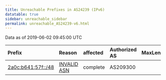 ```yaml
---
title: Unreachable Prefixes in AS24239 (IPv6)
datatable: true
sidebar: unreachable_sidebar
permalink: unreachable_AS24239-v6.html
---
```


Data as of 2019-06-02 09:45:00 UTC


<div class="datatable-begin"></div>

| Prefix                                                         | Reason                                                                                                    | affected   | Authorized AS   |   MaxLength | Anchor                                         |   unreachable /48s |
|:---------------------------------------------------------------|:----------------------------------------------------------------------------------------------------------|:-----------|:----------------|------------:|:-----------------------------------------------|-------------------:|
| [2a0c:b641:57f::/48](https://stat.ripe.net/2a0c:b641:57f::/48) | [INVALID ASN](https://rpki-validator.ripe.net/announcement-preview?asn=AS24239&prefix=2a0c:b641:57f::/48) | complete   | AS209300        |          48 | [RIPE](unreachable_RIPE_NCC_RPKI_Root-v6.html) |                  1 |

<div class="datatable-end"></div>